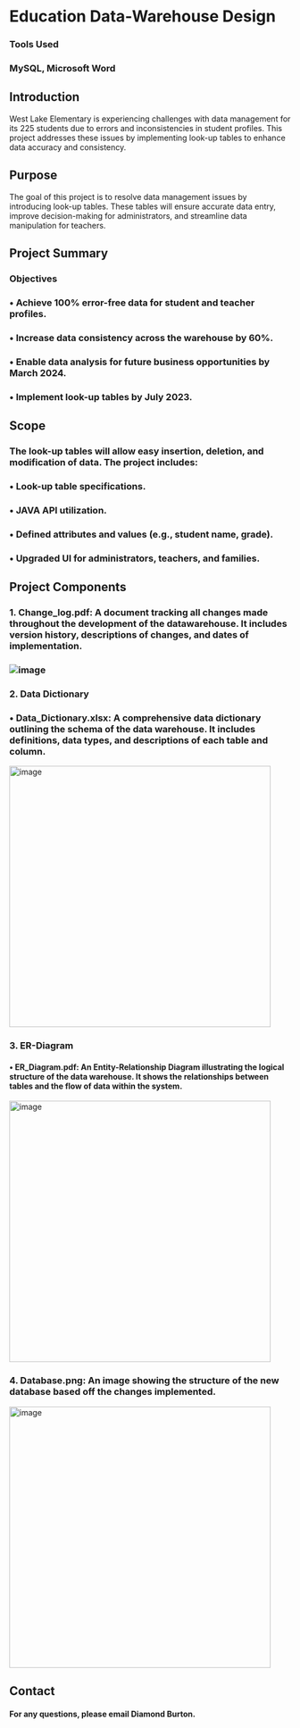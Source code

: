 # Education Data-Warehouse Design
### Tools Used
### MySQL, Microsoft Word 

## Introduction
West Lake Elementary is experiencing challenges with data management for its 225 students due to errors and inconsistencies in student profiles. This project addresses these issues by implementing look-up tables to enhance data accuracy and consistency.

## Purpose
The goal of this project is to resolve data management issues by introducing look-up tables. These tables will ensure accurate data entry, improve decision-making for administrators, and streamline data manipulation for teachers.

## Project Summary

### Objectives

###	•	Achieve 100% error-free data for student and teacher profiles.
###	•	Increase data consistency across the warehouse by 60%.
###	•	Enable data analysis for future business opportunities by March 2024.
###	•	Implement look-up tables by July 2023.

## Scope

### The look-up tables will allow easy insertion, deletion, and modification of data. The project includes:

###	•	Look-up table specifications.
###	•	JAVA API utilization.
###	•	Defined attributes and values (e.g., student name, grade).
###	•	Upgraded UI for administrators, teachers, and families.
 
## Project Components

### 1. Change_log.pdf: A document tracking all changes made throughout the development of the datawarehouse. It includes version history, descriptions of changes, and dates of implementation. 

### ![image](https://github.com/dkaybee2022/Data-Warehouse-Design/assets/147632964/f03ef96b-5dc6-4474-a594-60cd15aa9795)
### 2. Data Dictionary

###	•	Data_Dictionary.xlsx: A comprehensive data dictionary outlining the schema of the data warehouse. It includes definitions, data types, and descriptions of each table and column.

<img width="468" alt="image" src="https://github.com/dkaybee2022/Data-Warehouse-Design/assets/147632964/f96cf513-ad99-450f-a576-dec576f311fb">


### 3. ER-Diagram

####	•	ER_Diagram.pdf: An Entity-Relationship Diagram illustrating the logical structure of the data warehouse. It shows the relationships between tables and the flow of data within the system.

<img width="468" alt="image" src="https://github.com/dkaybee2022/Data-Warehouse-Design/assets/147632964/c9c5486e-eb26-459c-8198-04d2cf420f8d">

### 4. Database.png: An image showing the structure of the new database based off the changes implemented. 
<img width="468" alt="image" src="https://github.com/dkaybee2022/Data-Warehouse-Design/assets/147632964/c6032241-4944-4cd0-8547-5f9856e4a286">

## Contact

#### For any questions, please email Diamond Burton.


